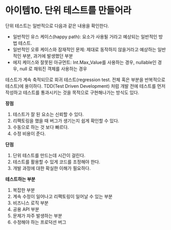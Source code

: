 # 아이템10. 단위 테스트를 만들어라

단위 테스트는 일반적으로 다음과 같은 내용을 확인한다.

- 일반적인 유스 케이스(happy path): 요소가 사용될 거라고 예상되는 일반적인 방법 테스트.
- 일반적인 오류 케이스와 잠재적인 문제: 제대로 동작하지 않을거라고 예상하는 일반적인 부분, 과거에 발생했던 부분
- 에지 케이스와 잘못된 아규먼트: Int.Max_Value를 사용하는 경우, nullable인 경우, null 로 채워진 객체를 사용하는 경우

테스트가 계속 축적되므로 회귀 테스트(regression test. 전체 혹은 부분을 반복적으로 테스트)에 용이하다. TDD(Test Driven Development) 처럼 개발 전에 테스트를 먼저 작성하고 테스트를 통과시키는 것을 목적으로 구현해나가는 방식도 있다.

**장점**

1. 테스트가 잘 된 요소는 신뢰할 수 있다.
2. 리팩토링을 했을 때 버그가 생기는지 쉽게 확인할 수 있다.
3. 수동으로 하는 것 보다 빠르다.
4. 수정 비용이 준다.

**단점**

1. 단위 테스트를 만드는데 시간이 걸린다.
2. 테스트를 활용할 수 있게 코드를 조정해야 한다.
3. 개발 과정에 대한 확실한 이해가 필요하다.

**테스트하는 부분**

1. 복잡한 부분
2. 계속 수정이 일어나고 리팩토링이 일어날 수 있는 부분
3. 비즈니스 로직 부분
4. 공용 API 부분
5. 문제가 자주 발생하는 부분
6. 수정해야 하는 프로덕션 버그
